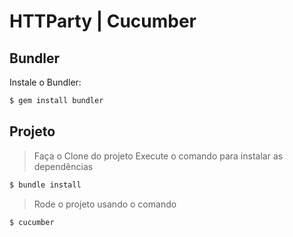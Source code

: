 # HTTParty | Cucumber

## Bundler
Instale o Bundler:

```ruby
$ gem install bundler
```

## Projeto

>Faça o Clone do projeto
>Execute o comando  para instalar as dependências
```ruby
$ bundle install
```
>Rode o projeto usando o comando

```ruby
$ cucumber
```
